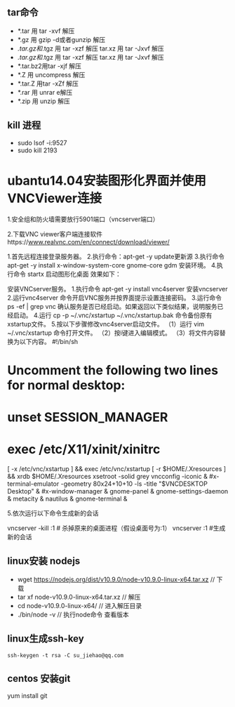 ## tar命令

- *.tar 用 tar -xvf 解压
- *.gz 用 gzip -d或者gunzip 解压
- *.tar.gz和*.tgz 用 tar -xzf 解压   tar.xz  用 tar -Jxvf 解压
- *.tar.gz和*.tgz 用 tar -xzf 解压   tar.xz  用 tar -Jxvf 解压
- *.tar.bz2用tar -xjf 解压
- *.Z 用 uncompress 解压
- *.tar.Z 用tar -xZf 解压
- *.rar 用 unrar e解压
- *.zip 用 unzip 解压

##  kill 进程

- sudo lsof -i:9527
- sudo kill 2193




# ubantu14.04安装图形化界面并使用VNCViewer连接

1.安全组和防火墙需要放行5901端口（vncserver端口）

2.下载VNC viewer客户端连接软件https://www.realvnc.com/en/connect/download/viewer/


1.首先远程连接登录服务器。
2.执行命令：apt-get -y update更新源
3.执行命令 apt-get -y install x-window-system-core gnome-core gdm 安装环境。
4.执行命令 startx 启动图形化桌面 效果如下：

安装VNCserver服务。
1.执行命令 apt-get -y install vnc4server 安装vncserver
2.运行vnc4server 命令开启VNC服务并按界面提示设置连接密码。
3.运行命令 ps -ef | grep vnc 确认服务是否已经启动。如果返回以下类似结果，说明服务已经启动。
4.运行 cp -p ~/.vnc/xstartup ~/.vnc/xstartup.bak 命令备份原有xstartup文件。
5.按以下步骤修改vnc4server启动文件。
（1）运行 vim ~/.vnc/xstartup 命令打开文件。
（2）按i键进入编辑模式。
（3）将文件内容替换为以下内容。
#!/bin/sh
# Uncomment the following two lines for normal desktop:
# unset SESSION_MANAGER
# exec /etc/X11/xinit/xinitrc
[ -x /etc/vnc/xstartup ] && exec /etc/vnc/xstartup
[ -r $HOME/.Xresources ] && xrdb $HOME/.Xresources
xsetroot -solid grey
vncconfig -iconic &
#x-terminal-emulator -geometry 80x24+10+10 -ls -title "$VNCDESKTOP Desktop" &
#x-window-manager &
gnome-panel &
gnome-settings-daemon &
metacity &
nautilus &
gnome-terminal &

5.依次运行以下命令生成新的会话

vncserver -kill :1 # 杀掉原来的桌面进程（假设桌面号为:1）
 vncserver :1 #生成新的会话 



## linux安装 nodejs

- wget https://nodejs.org/dist/v10.9.0/node-v10.9.0-linux-x64.tar.xz    // 下载
- tar xf  node-v10.9.0-linux-x64.tar.xz       // 解压
- cd node-v10.9.0-linux-x64/                  // 进入解压目录
- ./bin/node -v                               // 执行node命令 查看版本

## linux生成ssh-key
    ssh-keygen -t rsa -C su_jiehao@qq.com


## centos 安装git
yum install git
